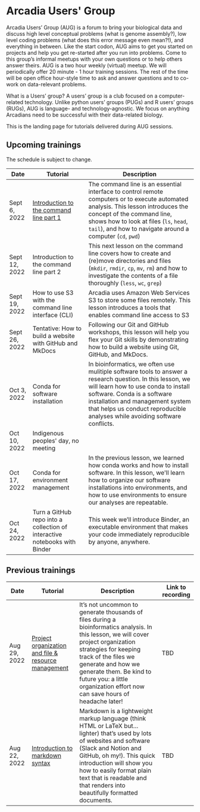 # Arcadia Users' Group

Arcadia Users’ Group (AUG) is a forum to bring your biological data and discuss high level conceptual problems (what is genome assembly?), low level coding problems (what does this error message even mean?!), and everything in between. 
Like the start codon, AUG aims to get you started on projects and help you get re-started after you run into problems. 
Come to this group’s informal meetups with your own questions or to help others answer theirs. 
AUG is a two hour weekly (virtual) meetup. 
We will periodically offer 20 minute - 1 hour training sessions. 
The rest of the time will be open office hour-style time to ask and answer questions and to co-work on data-relevant problems.

What is a Users’ group?
A users’ group is a club focused on a computer-related technology. 
Unlike python users’ groups (PUGs) and R users’ groups (RUGs), AUG is language- and technology-agnostic. 
We focus on anything Arcadians need to be successful with their data-related biology.

This is the landing page for tutorials delivered during AUG sessions. 

## Upcoming trainings

The schedule is subject to change.

| Date | Tutorial | Description |
|------|----------|-------------|
| Sept 6, 2022  | [Introduction to the command line part 1](20220906-intro-to-shell1/lesson.md) | The command line is an essential interface to control remote computers or to execute automated analysis. This lesson introduces the concept of the command line, shows how to look at files (`ls`, `head`, `tail`), and how to navigate around a computer (`cd`, `pwd`) | 
| Sept 12, 2022 | Introduction to the command line part 2 | This next lesson on the command line covers how to create and (re)move directories and files (`mkdir`, `rmdir`, `cp`, `mv`, `rm`) and how to investigate the contents of a file thoroughly (`less`, `wc`, `grep`) |
| Sept 19, 2022 | How to use S3 with the command line interface (CLI) | Arcadia uses Amazon Web Services S3 to store some files remotely. This lesson introduces a tools that enables command line access to S3 |
| Sept 26, 2022 | Tentative: How to build a website with GitHub and MkDocs | Following our Git and GitHub workshops, this lesson will help you flex your Git skills by demonstrating how to build a website using Git, GitHub, and MkDocs. | 
| Oct 3, 2022   | Conda for software installation | In bioinformatics, we often use mulitiple software tools to answer a research question. In this lesson, we will learn how to use conda to install software. Conda is a software installation and management system that helps us conduct reproducible analyses while avoiding software conflicts. | 
| Oct 10, 2022  | Indigenous peoples' day, no meeting | |
| Oct 17, 2022  | Conda for environment management | In the previous lesson, we learned how conda works and how to install software. In this lesson, we'll learn how to organize our software installations into environments, and how to use environments to ensure our analyses are repeatable. | 
| Oct 24, 2022  | Turn a GitHub repo into a collection of interactive notebooks with Binder | This week we’ll introduce Binder, an executable environment that makes your code immediately reproducible by anyone, anywhere. |

## Previous trainings

| Date | Tutorial | Description | Link to recording |
|------|----------|-------------------|-------------------|
| Aug 29, 2022  | [Project organization and file & resource management](20220829-project-organization/lesson.md) | It’s not uncommon to generate thousands of files during a bioinformatics analysis. In this lesson, we will cover project organization strategies for keeping track of the files we generate and how we generate them. Be kind to future you: a little organization effort now can save hours of headache later! | TBD |
| Aug 22, 2022 | [Introduction to markdown syntax](20220822-intro-to-markdown-syntax/lesson.md) | Markdown is a lightweight markup language (think HTML or LaTeX but…lighter) that’s used by lots of websites and software (Slack and Notion and GitHub, oh my!). This quick introduction will show you how to easily format plain text that is readable and that renders into beautifully formatted documents. | TBD |

